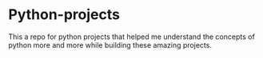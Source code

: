 # Python-projects
This a repo for python projects that  helped me understand the concepts of python more and more while building these amazing projects.
